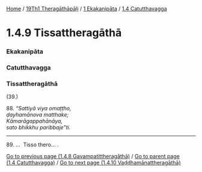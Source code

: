 
[Home](/) / [19Th1 Theragāthāpāḷi](/tipitaka/19Th1.md) / [1 Ekakanipāta](/tipitaka/19Th1/1.md) / [1.4 Catutthavagga](/tipitaka/19Th1/1/1.4.md)

# 1.4.9 Tissattheragāthā

### Ekakanipāta

### Catutthavagga

### Tissattheragāthā

(39.)

88\. _“Sattiyā viya omaṭṭho,_  
_ḍayhamānova matthake;_  
_Kāmarāgappahānāya,_  
_sato bhikkhu paribbaje”ti._  


---

89\. …  Tisso thero… .



[Go to previous page (1.4.8 Gavampatittheragāthā)](/tipitaka/19Th1/1/1.4/1.4.8.md) / [Go to parent page (1.4 Catutthavagga)](/tipitaka/19Th1/1/1.4.md) / [Go to next page (1.4.10 Vaḍḍhamānattheragāthā)](/tipitaka/19Th1/1/1.4/1.4.10.md)


